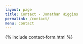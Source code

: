 ```yaml
---
layout: page
title: Contact - Jonathan Higgins
permalink: /contact/
menu: contact
---
```


{% include contact-form.html %}
